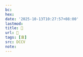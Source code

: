 ```yaml
---
bc:
hex:
date: '2025-10-13T10:27:57+08:00'
lastmod:
title: 􂔄
url: 􂔄
tags: [韋]
src: DCCV
note:
---
```

